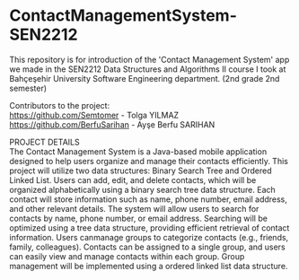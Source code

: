 # ContactManagementSystem-SEN2212
This repository is for introduction of the 'Contact Management System' app we made in the SEN2212 Data Structures and Algorithms II course I took at Bahçeşehir University Software Engineering department. (2nd grade 2nd semester)

Contributors to the project:    
https://github.com/Semtomer - Tolga YILMAZ    
https://github.com/BerfuSarihan - Ayşe Berfu SARIHAN

PROJECT DETAILS    
The Contact Management System is a Java-based mobile application designed to help users organize and manage their contacts efficiently. This project will utilize two data structures: Binary Search Tree and Ordered Linked List. Users can add, edit, and delete contacts, which will be organized alphabetically using a binary search tree data structure. Each contact will store information such as name, phone number, email address, and other relevant details. The system will allow users to search for contacts by name, phone number, or email address. Searching will be optimized using a tree data structure, providing efficient retrieval of contact information. Users canmanage groups to categorize contacts (e.g., friends, family, colleagues). Contacts can be assigned to a single group, and users can easily view and manage contacts within each group. Group management will be implemented using a ordered linked list data structure.